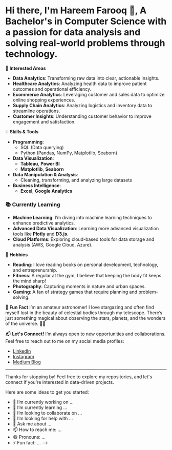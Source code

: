

# Hi there, I'm Hareem Farooq 👋, A Bachelor's in Computer Science with a passion for data analysis and solving real-world problems through technology.

 🚀 **Interested Areas**
- **Data Analytics**: Transforming raw data into clear, actionable insights.
- **Healthcare Analytics**: Analyzing health data to improve patient outcomes and operational efficiency.
- **Ecommerce Analytics**: Leveraging customer and sales data to optimize online shopping experiences.
- **Supply Chain Analytics**: Analyzing logistics and inventory data to streamline operations.
- **Customer Insights**: Understanding customer behavior to improve engagement and satisfaction.

💡 **Skills & Tools**
- **Programming**: 
  - SQL (Data querying)
  - Python (Pandas, NumPy, Matplotlib, Seaborn)
- **Data Visualization**:
  - **Tableau**, **Power BI**
  - **Matplotlib**, **Seaborn**
- **Data Manipulation & Analysis**:
  - Cleaning, transforming, and analyzing large datasets
- **Business Intelligence**:
  - **Excel**, **Google Analytics**

### 📚 **Currently Learning**
- **Machine Learning**: I’m diving into machine learning techniques to enhance predictive analytics.
- **Advanced Data Visualization**: Learning more advanced visualization tools like **Plotly** and **D3.js**.
- **Cloud Platforms**: Exploring cloud-based tools for data storage and analysis (AWS, Google Cloud, Azure).

🎯 **Hobbies**
- **Reading**: I love reading books on personal development, technology, and entreprenurship.
- **Fitness**: A regular at the gym, I believe that keeping the body fit keeps the mind sharp!
- **Photography**: Capturing moments in nature and urban spaces.
- **Gaming**: A fan of strategy games that require planning and problem-solving.

 🤩 **Fun Fact**
I’m an amateur astronomer! I love stargazing and often find myself lost in the beauty of celestial bodies through my telescope. There’s just something magical about observing the stars, planets, and the wonders of the universe. 🌌🔭

📬 **Let's Connect!**
I’m always open to new opportunities and collaborations. Feel free to reach out to me on my social media profiles:
- [LinkedIn](https://www.linkedin.com/in/hareem-data-analyst/)
- [Instagram](https://www.instagram.com/hareem.farooq/)
- [Medium Blog](https://medium.com/@hareemfarooq.qc)

---

Thanks for stopping by! Feel free to explore my repositories, and let's connect if you're interested in data-driven projects.

Here are some ideas to get you started:

- 🔭 I’m currently working on ...
- 🌱 I’m currently learning ...
- 👯 I’m looking to collaborate on ...
- 🤔 I’m looking for help with ...
- 💬 Ask me about ...
- 📫 How to reach me: ...
- 😄 Pronouns: ...
- ⚡ Fun fact: ...
-->
